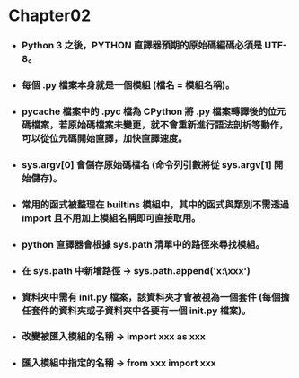 Chapter02
=====
* ### Python 3 之後，PYTHON 直譯器預期的原始碼編碼必須是 UTF-8。
* ### 每個 .py 檔案本身就是一個模組 (檔名 = 模組名稱)。
* ### __pycache__ 檔案中的 .pyc 檔為 CPython 將 .py 檔案轉譯後的位元碼檔案，若原始碼檔案未變更，就不會重新進行語法剖析等動作，可以從位元碼開始直譯，加快直譯速度。
* ### sys.argv[0] 會儲存原始碼檔名 (命令列引數將從 sys.argv[1] 開始儲存)。
* ### 常用的函式被整理在 __builtins__ 模組中，其中的函式與類別不需透過 import 且不用加上模組名稱即可直接取用。
* ### python 直譯器會根據 sys.path 清單中的路徑來尋找模組。
* ### 在 sys.path 中新增路徑 -> sys.path.append('x:\xxx')
* ### 資料夾中需有 __init__.py 檔案，該資料夾才會被視為一個套件 (每個擔任套件的資料夾或子資料夾中各要有一個 __init__.py 檔案)。
* ### 改變被匯入模組的名稱 -> import xxx as xxx
* ### 匯入模組中指定的名稱 -> from xxx import xxx
